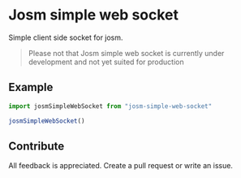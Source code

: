 # Josm simple web socket

Simple client side socket for josm.

> Please not that Josm simple web socket is currently under development and not yet suited for production

## Example



```js
import josmSimpleWebSocket from "josm-simple-web-socket"

josmSimpleWebSocket()
```



## Contribute

All feedback is appreciated. Create a pull request or write an issue.
